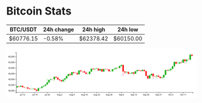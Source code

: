 # Bitcoin Stats

BTC/USDT|24h change|24h high|24h low|
|---|---|---|---|
|$60776.15|-0.58%|$62378.42|$60150.00|

<img src="./chart.svg">
